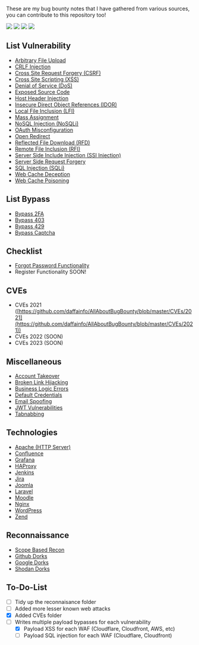 
These are my bug bounty notes that I have gathered from various sources, you can contribute to this repository too!

[![](https://camo.githubusercontent.com/1237e393da4e8fecb932b5e70b21d4bac498e4b40e41dc91ab4172b0eef96d66/68747470733a2f2f696d672e736869656c64732e696f2f6769746875622f6973737565732f6461666661696e666f2f416c6c41626f7574427567426f756e7479)](https://camo.githubusercontent.com/1237e393da4e8fecb932b5e70b21d4bac498e4b40e41dc91ab4172b0eef96d66/68747470733a2f2f696d672e736869656c64732e696f2f6769746875622f6973737565732f6461666661696e666f2f416c6c41626f7574427567426f756e7479) [![](https://camo.githubusercontent.com/409516b16e1c4497245efaf7ba586535c4c65924e1ebbdc69e643346cb081efe/68747470733a2f2f696d672e736869656c64732e696f2f6769746875622f666f726b732f6461666661696e666f2f416c6c41626f7574427567426f756e7479)](https://camo.githubusercontent.com/409516b16e1c4497245efaf7ba586535c4c65924e1ebbdc69e643346cb081efe/68747470733a2f2f696d672e736869656c64732e696f2f6769746875622f666f726b732f6461666661696e666f2f416c6c41626f7574427567426f756e7479) [![](https://camo.githubusercontent.com/e3fd8fdf2019792521744ffd08ec6ed4fcfd96642e20db8eac81dd5edee3358a/68747470733a2f2f696d672e736869656c64732e696f2f6769746875622f73746172732f6461666661696e666f2f416c6c41626f7574427567426f756e7479)](https://camo.githubusercontent.com/e3fd8fdf2019792521744ffd08ec6ed4fcfd96642e20db8eac81dd5edee3358a/68747470733a2f2f696d672e736869656c64732e696f2f6769746875622f73746172732f6461666661696e666f2f416c6c41626f7574427567426f756e7479) [![](https://camo.githubusercontent.com/b155270e060859bcb32271dd05ae120dbb901d042074725760e0afe22efc216e/68747470733a2f2f696d672e736869656c64732e696f2f6769746875622f6c6173742d636f6d6d69742f6461666661696e666f2f416c6c41626f7574427567426f756e7479)](https://camo.githubusercontent.com/b155270e060859bcb32271dd05ae120dbb901d042074725760e0afe22efc216e/68747470733a2f2f696d672e736869656c64732e696f2f6769746875622f6c6173742d636f6d6d69742f6461666661696e666f2f416c6c41626f7574427567426f756e7479)

## List Vulnerability

[](https://github.com/daffainfo/AllAboutBugBounty?tab=readme-ov-file#list-vulnerability)

- [Arbitrary File Upload](https://github.com/daffainfo/AllAboutBugBounty/blob/master/Arbitrary%20File%20Upload.md)
- [CRLF Injection](https://github.com/daffainfo/AllAboutBugBounty/blob/master/CRLF%20Injection.md)
- [Cross Site Request Forgery (CSRF)](https://github.com/daffainfo/AllAboutBugBounty/blob/master/Cross%20Site%20Request%20Forgery.md)
- [Cross Site Scripting (XSS)](https://github.com/daffainfo/AllAboutBugBounty/blob/master/Cross%20Site%20Scripting.md)
- [Denial of Service (DoS)](https://github.com/daffainfo/AllAboutBugBounty/blob/master/Denial%20Of%20Service.md)
- [Exposed Source Code](https://github.com/daffainfo/AllAboutBugBounty/blob/master/Exposed%20Source%20Code.md)
- [Host Header Injection](https://github.com/daffainfo/AllAboutBugBounty/blob/master/Host%20Header%20Injection.md)
- [Insecure Direct Object References (IDOR)](https://github.com/daffainfo/AllAboutBugBounty/blob/master/Insecure%20Direct%20Object%20References.md)
- [Local File Inclusion (LFI)](https://github.com/daffainfo/AllAboutBugBounty/blob/master/Local%20File%20Inclusion.md)
- [Mass Assignment](https://github.com/daffainfo/AllAboutBugBounty/blob/master/Mass%20Assignment.md)
- [NoSQL Injection (NoSQLi)](https://github.com/daffainfo/AllAboutBugBounty/blob/master/NoSQL%20Injection.md)
- [OAuth Misconfiguration](https://github.com/daffainfo/AllAboutBugBounty/blob/master/OAuth%20Misconfiguration.md)
- [Open Redirect](https://github.com/daffainfo/AllAboutBugBounty/blob/master/Open%20Redirect.md)
- [Reflected File Download (RFD)](https://github.com/daffainfo/AllAboutBugBounty/blob/master/Reflected%20File%20Download.md)
- [Remote File Inclusion (RFI)](https://github.com/daffainfo/AllAboutBugBounty/blob/master/Remote%20File%20Inclusion.md)
- [Server Side Include Injection (SSI Injection)](https://github.com/daffainfo/AllAboutBugBounty/blob/master/Server%20Side%20Include%20Injection.md)
- [Server Side Request Forgery](https://github.com/daffainfo/AllAboutBugBounty/blob/master/Server%20Side%20Request%20Forgery.md)
- [SQL Injection (SQLi)](https://github.com/daffainfo/AllAboutBugBounty/blob/master/SQL%20Injection.md)
- [Web Cache Deception](https://github.com/daffainfo/AllAboutBugBounty/blob/master/Web%20Cache%20Deception.md)
- [Web Cache Poisoning](https://github.com/daffainfo/AllAboutBugBounty/blob/master/Web%20Cache%20Poisoning.md)

## List Bypass

[](https://github.com/daffainfo/AllAboutBugBounty?tab=readme-ov-file#list-bypass)

- [Bypass 2FA](https://github.com/daffainfo/AllAboutBugBounty/blob/master/Bypass/Bypass%202FA.md)
- [Bypass 403](https://github.com/daffainfo/AllAboutBugBounty/blob/master/Bypass/Bypass%20403.md)
- [Bypass 429](https://github.com/daffainfo/AllAboutBugBounty/blob/master/Bypass/Bypass%20429.md)
- [Bypass Captcha](https://github.com/daffainfo/AllAboutBugBounty/blob/master/Bypass/Bypass%20Captcha.md)

## Checklist

[](https://github.com/daffainfo/AllAboutBugBounty?tab=readme-ov-file#checklist)

- [Forgot Password Functionality](https://github.com/daffainfo/AllAboutBugBounty/blob/master/Checklist/Forgot%20Password.md)
- Register Functionality SOON!

## CVEs

[](https://github.com/daffainfo/AllAboutBugBounty?tab=readme-ov-file#cves)

- CVEs 2021 ([https://github.com/daffainfo/AllAboutBugBounty/blob/master/CVEs/2021](https://github.com/daffainfo/AllAboutBugBounty/blob/master/CVEs/2021))
- CVEs 2022 (SOON)
- CVEs 2023 (SOON)

## Miscellaneous

[](https://github.com/daffainfo/AllAboutBugBounty?tab=readme-ov-file#miscellaneous)

- [Account Takeover](https://github.com/daffainfo/AllAboutBugBounty/blob/master/Misc/Account%20Takeover.md)
- [Broken Link Hijacking](https://github.com/daffainfo/AllAboutBugBounty/blob/master/Misc/Broken%20Link%20Hijacking.md)
- [Business Logic Errors](https://github.com/daffainfo/AllAboutBugBounty/blob/master/Misc/Business%20Logic%20Errors.md)
- [Default Credentials](https://github.com/daffainfo/AllAboutBugBounty/blob/master/Misc/Default%20Credentials.md)
- [Email Spoofing](https://github.com/daffainfo/AllAboutBugBounty/blob/master/Misc/Email%20Spoofing.md)
- [JWT Vulnerabilities](https://github.com/daffainfo/AllAboutBugBounty/blob/master/Misc/JWT%20Vulnerabilities.md)
- [Tabnabbing](https://github.com/daffainfo/AllAboutBugBounty/blob/master/Misc/Tabnabbing.md)

## Technologies

[](https://github.com/daffainfo/AllAboutBugBounty?tab=readme-ov-file#technologies)

- [Apache (HTTP Server)](https://github.com/daffainfo/AllAboutBugBounty/blob/master/Technologies/Apache%20HTTP%20Server.md)
- [Confluence](https://github.com/daffainfo/AllAboutBugBounty/blob/master/Technologies/Confluence.md)
- [Grafana](https://github.com/daffainfo/AllAboutBugBounty/blob/master/Technologies/Grafana.md)
- [HAProxy](https://github.com/daffainfo/AllAboutBugBounty/blob/master/Technologies/HAProxy.md)
- [Jenkins](https://github.com/daffainfo/AllAboutBugBounty/blob/master/Technologies/Jenkins.md)
- [Jira](https://github.com/daffainfo/AllAboutBugBounty/blob/master/Technologies/Jira.md)
- [Joomla](https://github.com/daffainfo/AllAboutBugBounty/blob/master/Technologies/Joomla.md)
- [Laravel](https://github.com/daffainfo/AllAboutBugBounty/blob/master/Technologies/Laravel.md)
- [Moodle](https://github.com/daffainfo/AllAboutBugBounty/blob/master/Technologies/Moodle.md)
- [Nginx](https://github.com/daffainfo/AllAboutBugBounty/blob/master/Technologies/Nginx.md)
- [WordPress](https://github.com/daffainfo/AllAboutBugBounty/blob/master/Technologies/WordPress.md)
- [Zend](https://github.com/daffainfo/AllAboutBugBounty/blob/master/Technologies/Zend.md)

## Reconnaissance

[](https://github.com/daffainfo/AllAboutBugBounty?tab=readme-ov-file#reconnaissance)

- [Scope Based Recon](https://github.com/daffainfo/AllAboutBugBounty/blob/master/Reconnaissance/Scope.md)
- [Github Dorks](https://github.com/daffainfo/AllAboutBugBounty/blob/master/Reconnaissance/Github%20Dorks.md)
- [Google Dorks](https://github.com/daffainfo/AllAboutBugBounty/blob/master/Reconnaissance/Google%20Dorks.md)
- [Shodan Dorks](https://github.com/daffainfo/AllAboutBugBounty/blob/master/Reconnaissance/Shodan%20Dorks.md)

## To-Do-List

[](https://github.com/daffainfo/AllAboutBugBounty?tab=readme-ov-file#to-do-list)

- [ ]  Tidy up the reconnaisance folder
- [ ]  Added more lesser known web attacks
- [x]  Added CVEs folder
- [ ]  Writes multiple payload bypasses for each vulnerability
    - [x]  Payload XSS for each WAF (Cloudflare, Cloudfront, AWS, etc)
    - [ ]  Payload SQL injection for each WAF (Cloudflare, Cloudfront)